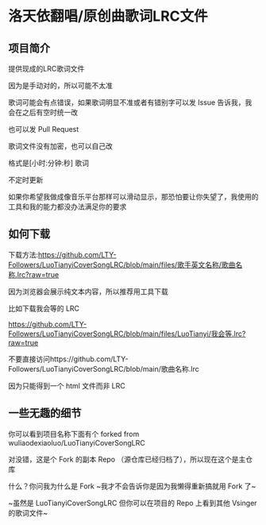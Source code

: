# 洛天依翻唱/原创曲歌词LRC文件

## 项目简介

提供现成的LRC歌词文件

因为是手动对的，所以可能不太准

歌词可能会有点错误，如果歌词明显不准或者有错别字可以发 Issue 告诉我，我会在之后有空时统一改

也可以发 Pull Request

歌词文件没有加密，也可以自己改

格式是[小时:分钟:秒] 歌词

不定时更新

如果你希望我做成像音乐平台那样可以滑动显示，那恐怕要让你失望了，我使用的工具和我的能力都没办法满足你的要求

## 如何下载

下载方法:https://github.com/LTY-Followers/LuoTianyiCoverSongLRC/blob/main/files/歌手英文名称/歌曲名称.lrc?raw=true

因为浏览器会展示纯文本内容，所以推荐用工具下载

比如下载我会等的 LRC

https://github.com/LTY-Followers/LuoTianyiCoverSongLRC/blob/main/files/LuoTianyi/我会等.lrc?raw=true

不要直接访问https://github.com/LTY-Followers/LuoTianyiCoverSongLRC/blob/main/歌曲名称.lrc

因为只能得到一个 html 文件而非 LRC

## 一些无趣的细节

你可以看到项目名称下面有个 forked from wuliaodexiaoluo/LuoTianyiCoverSongLRC

对没错，这是个 Fork 的副本 Repo （源仓库已经归档了），所以现在这个是主仓库

什么？你问我为什么是 Fork       ~我才不会告诉你是因为我懒得重新搞就用 Fork 了~

~虽然是 LuoTianyiCoverSongLRC 但你可以在项目的 Repo 上看到其他 Vsinger 的歌词文件~

